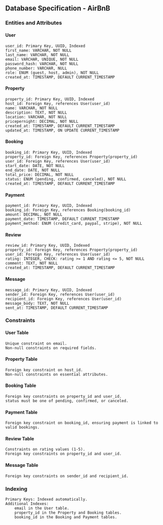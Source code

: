 ## Database Specification - AirBnB

### Entities and Attributes

#### User

```
user_id: Primary Key, UUID, Indexed
first_name: VARCHAR, NOT NULL
last_name: VARCHAR, NOT NULL
email: VARCHAR, UNIQUE, NOT NULL
password_hash: VARCHAR, NOT NULL
phone_number: VARCHAR, NULL
role: ENUM (guest, host, admin), NOT NULL
created_at: TIMESTAMP, DEFAULT CURRENT_TIMESTAMP
```

#### Property

```
property_id: Primary Key, UUID, Indexed
host_id: Foreign Key, references User(user_id)
name: VARCHAR, NOT NULL
description: TEXT, NOT NULL
location: VARCHAR, NOT NULL
pricepernight: DECIMAL, NOT NULL
created_at: TIMESTAMP, DEFAULT CURRENT_TIMESTAMP
updated_at: TIMESTAMP, ON UPDATE CURRENT_TIMESTAMP
```

#### Booking

```
booking_id: Primary Key, UUID, Indexed
property_id: Foreign Key, references Property(property_id)
user_id: Foreign Key, references User(user_id)
start_date: DATE, NOT NULL
end_date: DATE, NOT NULL
total_price: DECIMAL, NOT NULL
status: ENUM (pending, confirmed, canceled), NOT NULL
created_at: TIMESTAMP, DEFAULT CURRENT_TIMESTAMP
```

#### Payment

```
payment_id: Primary Key, UUID, Indexed
booking_id: Foreign Key, references Booking(booking_id)
amount: DECIMAL, NOT NULL
payment_date: TIMESTAMP, DEFAULT CURRENT_TIMESTAMP
payment_method: ENUM (credit_card, paypal, stripe), NOT NULL
```

#### Review

```
review_id: Primary Key, UUID, Indexed
property_id: Foreign Key, references Property(property_id)
user_id: Foreign Key, references User(user_id)
rating: INTEGER, CHECK: rating >= 1 AND rating <= 5, NOT NULL
comment: TEXT, NOT NULL
created_at: TIMESTAMP, DEFAULT CURRENT_TIMESTAMP
```

#### Message

```
message_id: Primary Key, UUID, Indexed
sender_id: Foreign Key, references User(user_id)
recipient_id: Foreign Key, references User(user_id)
message_body: TEXT, NOT NULL
sent_at: TIMESTAMP, DEFAULT CURRENT_TIMESTAMP
```

### Constraints

#### User Table

```
Unique constraint on email.
Non-null constraints on required fields.
```

#### Property Table

```
Foreign key constraint on host_id.
Non-null constraints on essential attributes.
```

#### Booking Table

```
Foreign key constraints on property_id and user_id.
status must be one of pending, confirmed, or canceled.
```

#### Payment Table

```
Foreign key constraint on booking_id, ensuring payment is linked to valid bookings.
```

#### Review Table

```
Constraints on rating values (1-5).
Foreign key constraints on property_id and user_id.
```

#### Message Table

```
Foreign key constraints on sender_id and recipient_id.
```

### Indexing

```
Primary Keys: Indexed automatically.
Additional Indexes:
    email in the User table.
    property_id in the Property and Booking tables.
    booking_id in the Booking and Payment tables.
```
